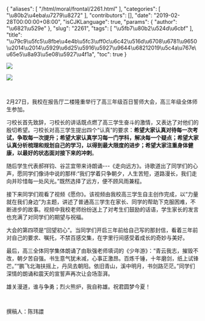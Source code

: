 {
    "aliases": [
        "/html/moral/frontal/2261.html"
    ],
    "categories": [
        "\u80b2\u4eba\u7279\u8272"
    ],
    "contributors": [],
    "date": "2019-02-28T00:00:00+08:00",
    "isCJKLanguage": true,
    "params": {
        "author": "\u6821\u529e"
    },
    "slug": "2261",
    "tags": [
        "\u5fb7\u80b2\u524d\u6cbf"
    ],
    "title": "\u79c9\u5fc5\u8fbe\u4e4b\u5fc3\uff0c\u6c42\u516d\u6708\u6781\u9650\u2014\u2014\u5929\u6d25\u5916\u5927\u9644\u68212019\u5c4a\u767e\u65e5\u8a93\u5e08\u5927\u4f1a",
    "toc": true
}

![](https://cdn.tfls.online/mirror/full/36c1e595eee3f93d40805982c41e7ee1d311e89f.jpg)




![](https://cdn.tfls.online/mirror/full/7193025809791b081e8033a34a1c82e2b3604478.jpg)




    
 
 2月27日，我校在报告厅二楼隆重举行了高三年级百日誓师大会，高三年级全体师生参加。




刁校长首先致辞，刁校长的讲话既点燃了高三学生奋斗的激情，又表达了对他们的殷切希望。刁校长对高三学生提出四个“认真”的要求：**希望大家认真对待每一次考试，争取每一次提升；希望大家认真学习每一门学科，解决每一个疑点；希望大家认真分析梳理和规划自己的学习，以得到最大限度的进步；希望大家注重身体健康，以最好的状态面对接下来的冲刺**。




随后学生代表郝祥钧、谷芷宜带来诗朗诵---《走向远方》。诗歌道出了同学们的心声，愿同学们像诗中说的那样:“我们学着只争朝夕，人生苦短，道路漫长，我们走向并珍惜每一处风光。”既然选择了远方，便不顾风雨兼程。




接下来同学们观看了视频《愿你》。该视频由我校高三学生自主创作完成，以“力量就在我们身边”为主题，讲述了普通高三学生在家长、同学的帮助下克服困难，不断进步的故事。视频中我校老师纷纷送上了对考生们鼓励的话语，学生家长的发言也充满了对同学们的期望与祝福。




大会的第四项是“回望初心”。当同学们开启三年前给自己写的那封信，看着三年前对自己的要求、嘱托，不禁百感交集，在字里行间感受着成长的奇妙与美好。




最后，高三全体同学集体朗诵了由耿强老师填词的《少年游》：“青云我志，摧毁不改，朝夕苦自强。书生意气犹未减，心事正激昂。百炼千锤，十年磨剑，纸上试锋芒。”“鹏飞北海扶摇上，丹凤去朝阳。依旧青山，溪中明月，书剑路茫茫。”同学们深情的朗诵和震天的宣誓声再次让会场澎湃。
 



 雄关漫道，谁与争勇；烈火熊炉，我自称雄。祝君圆梦今夏！
 



  
 



 撰稿人：陈玮譞
 





